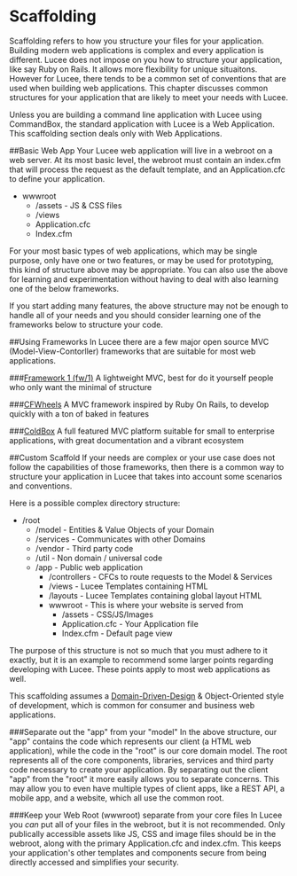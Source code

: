 # Scaffolding

Scaffolding refers to how you structure your files for your application. Building modern web applications is complex and every application is different. Lucee does not impose on you how to structure your application, like say Ruby on Rails. It allows more flexibility for unique situaitons. However for Lucee, there tends to be a common set of conventions that are used when building web applications. This chapter discusses common structures for your application that are likely to meet your needs with Lucee.

Unless you are building a command line application with Lucee using CommandBox, the standard application with Lucee is a Web Application. This scaffolding section deals only with Web Applications. 

##Basic Web App
Your Lucee web application will live in a webroot on a web server. At its most basic level, the webroot must contain an index.cfm that will process the request as the default template, and an Application.cfc to define your application. 

- wwwroot
  - /assets - JS & CSS files
  - /views
  - Application.cfc
  - Index.cfm

For your most basic types of web applications, which may be single purpose, only have one or two features, or may be used for prototyping, this kind of structure above may be appropriate. You can also use the above for learning and experimentation without having to deal with also learning one of the below frameworks. 

If you start adding many features, the above structure may not be enough to handle all of your needs and you should consider learning one of the frameworks below to structure your code. 


##Using Frameworks
In Lucee there are a few major open source MVC (Model-View-Contorller) frameworks that are suitable for most web applications. 

###[Framework 1 (fw/1)](https://github.com/framework-one/fw1)
A lightweight MVC, best for do it yourself people who only want the minimal of structure

###[CFWheels](http://cfwheels.org/)
A MVC framework inspired by Ruby On Rails, to develop quickly with a ton of baked in features

###[ColdBox](https://www.coldbox.org/)
A full featured MVC platform suitable for small to enterprise applications, with great documentation and a vibrant ecosystem


##Custom Scaffold
If your needs are complex or your use case does not follow the capabilities of those frameworks, then there is a common way to structure your application in Lucee that takes into account some scenarios and conventions.

Here is a possible complex directory structure:

- /root
  - /model - Entities & Value Objects of your Domain
  - /services - Communicates with other Domains
  - /vendor - Third party code
  - /util - Non domain / universal code
  - /app - Public web application    
    - /controllers - CFCs to route requests to the Model & Services
    - /views - Lucee Templates containing HTML
    - /layouts - Lucee Templates containing global layout HTML
    - wwwroot - This is where your website is served from
      - /assets - CSS/JS/Images
      - Application.cfc - Your Application file
      - Index.cfm - Default page view

The purpose of this structure is not so much that you must adhere to it exactly, but it is an example to recommend some larger points regarding developing with Lucee. These points apply to most web applications as well.

This scaffolding assumes a [Domain-Driven-Design](https://en.wikipedia.org/wiki/Domain-driven_design) & Object-Oriented style of development, which is common for consumer and business web applications. 

###Separate out the "app" from your "model"
In the above structure, our "app" contains the code which represents our client (a HTML web application), while the code in the "root" is our core domain model. The root represents all of the core components, libraries, services and third party code necessary to create your application. By separating out the client "app" from the "root" it more easily allows you to separate concerns. This may allow you to even have multiple types of client apps, like a REST API, a mobile app, and a website, which all use the common root.

###Keep your Web Root (wwwroot) separate from your core files
In Lucee you *can* put all of your files in the webroot, but it is not recommended. Only publically accessible assets like JS, CSS and image files should be in the webroot, along with the primary Application.cfc and index.cfm. This keeps your application's other templates and components secure from being directly accessed and simplifies your security. 







